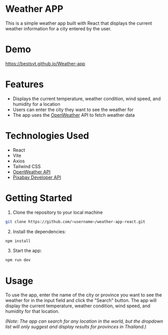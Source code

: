 # Weather APP
This is a simple weather app built with React that displays the current weather information for a city entered by the user.

# Demo
https://bestsvt.github.io/Weather-app

# Features
* Displays the current temperature, weather condition, wind speed, and humidity for a location
* Users can enter the city they want to see the weather for
* The app uses the [OpenWeather](https://openweathermap.org/api) API to fetch weather data

# Technologies Used

* React
* Vite
* Axios
* Tailwind CSS
* [OpenWeather API](https://openweathermap.org/api)
* [Pixabay Developer API](https://pixabay.com/service/about/api/)

# Getting Started

1. Clone the repository to your local machine
```sh
git clone https://github.com/<username>/weather-app-react.git
```
2. Install the dependencies:
```sh
npm install
```
3. Start the app:
```sh
npm run dev
```

# Usage

To use the app, enter the name of the city or province you want to see the weather for in the input field and click the "Search" button. The app will display the current temperature, weather condition, wind speed, and humidity for that location.

_(Note: The app can search for any location in the world, but the dropdown list will only suggest and display results for provinces in Thailand.)_


